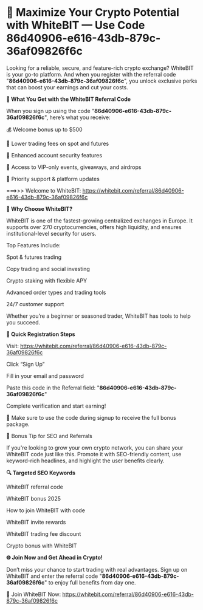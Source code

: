 # 💎 Maximize Your Crypto Potential with WhiteBIT — Use Code 86d40906-e616-43db-879c-36af09826f6c

Looking for a reliable, secure, and feature-rich crypto exchange? WhiteBIT is your go-to platform. And when you register with the referral code "**86d40906-e616-43db-879c-36af09826f6c**", you unlock exclusive perks that can boost your earnings and cut your costs.

**🎁 What You Get with the WhiteBIT Referral Code**

When you sign up using the code "**86d40906-e616-43db-879c-36af09826f6c**", here’s what you receive:

💰 Welcome bonus up to $500

🔻 Lower trading fees on spot and futures

🔐 Enhanced account security features

🚀 Access to VIP-only events, giveaways, and airdrops

🎯 Priority support & platform updates

===>>> Welcome to WhiteBIT: https://whitebit.com/referral/86d40906-e616-43db-879c-36af09826f6c

**🌟 Why Choose WhiteBIT?**

WhiteBIT is one of the fastest-growing centralized exchanges in Europe. It supports over 270 cryptocurrencies, offers high liquidity, and ensures institutional-level security for users.

Top Features Include:

Spot & futures trading

Copy trading and social investing

Crypto staking with flexible APY

Advanced order types and trading tools

24/7 customer support

Whether you’re a beginner or seasoned trader, WhiteBIT has tools to help you succeed.

**🔧 Quick Registration Steps**

Visit: https://whitebit.com/referral/86d40906-e616-43db-879c-36af09826f6c

Click “Sign Up”

Fill in your email and password

Paste this code in the Referral field:
"**86d40906-e616-43db-879c-36af09826f6c**"

Complete verification and start earning!

🔔 Make sure to use the code during signup to receive the full bonus package.

💬 Bonus Tip for SEO and Referrals

If you're looking to grow your own crypto network, you can share your WhiteBIT code just like this. Promote it with SEO-friendly content, use keyword-rich headlines, and highlight the user benefits clearly.

**🔍 Targeted SEO Keywords**

WhiteBIT referral code

WhiteBIT bonus 2025

How to join WhiteBIT with code

WhiteBIT invite rewards

WhiteBIT trading fee discount

Crypto bonus with WhiteBIT

**🌐 Join Now and Get Ahead in Crypto!**

Don’t miss your chance to start trading with real advantages. Sign up on WhiteBIT and enter the referral code "**86d40906-e616-43db-879c-36af09826f6c**" to enjoy full benefits from day one.

🔗 Join WhiteBIT Now: https://whitebit.com/referral/86d40906-e616-43db-879c-36af09826f6c

